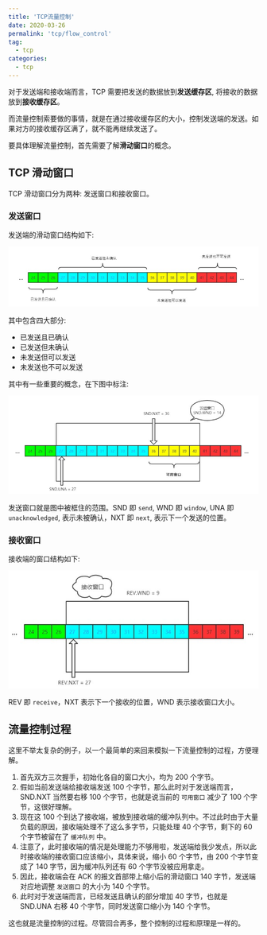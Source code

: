 ```yaml
---
title: 'TCP流量控制'
date: 2020-03-26
permalink: 'tcp/flow_control'
tag:
  - tcp
categories:
  - tcp
---
```


对于发送端和接收端而言，TCP 需要把发送的数据放到**发送缓存区**, 将接收的数据放到**接收缓存区**。

而流量控制索要做的事情，就是在通过接收缓存区的大小，控制发送端的发送。如果对方的接收缓存区满了，就不能再继续发送了。

要具体理解流量控制，首先需要了解**滑动窗口**的概念。

## TCP 滑动窗口

TCP 滑动窗口分为两种: 发送窗口和接收窗口。

### 发送窗口

发送端的滑动窗口结构如下:

![滑动窗口1](./images/slide_window_1.jpg)

其中包含四大部分:

- 已发送且已确认
- 已发送但未确认
- 未发送但可以发送
- 未发送也不可以发送

其中有一些重要的概念，在下图中标注:

![滑动窗口2](./images/slide_window_2.jpg)

发送窗口就是图中被框住的范围。SND 即 `send`, WND 即 `window`, UNA 即 `unacknowledged`, 表示未被确认，NXT 即 `next`, 表示下一个发送的位置。

### 接收窗口

接收端的窗口结构如下:

![滑动窗口3](./images/slide_window_3.jpg)

REV 即 `receive`，NXT 表示下一个接收的位置，WND 表示接收窗口大小。

## 流量控制过程

这里不举太复杂的例子，以一个最简单的来回来模拟一下流量控制的过程，方便理解。

1. 首先双方三次握手，初始化各自的窗口大小，均为 200 个字节。
2. 假如当前发送端给接收端发送 100 个字节，那么此时对于发送端而言，SND.NXT 当然要右移 100 个字节，也就是说当前的 `可用窗口` 减少了 100 个字节，这很好理解。
3. 现在这 100 个到达了接收端，被放到接收端的缓冲队列中。不过此时由于大量负载的原因，接收端处理不了这么多字节，只能处理 40 个字节，剩下的 60 个字节被留在了 `缓冲队列` 中。
4. 注意了，此时接收端的情况是处理能力不够用啦，发送端给我少发点，所以此时接收端的接收窗口应该缩小，具体来说，缩小 60 个字节，由 200 个字节变成了 140 字节，因为缓冲队列还有 60 个字节没被应用拿走。
5. 因此，接收端会在 ACK 的报文首部带上缩小后的滑动窗口 140 字节，发送端对应地调整 `发送窗口` 的大小为 140 个字节。
6. 此时对于发送端而言，已经发送且确认的部分增加 40 字节，也就是 SND.UNA 右移 40 个字节，同时发送窗口缩小为 140 个字节。

这也就是流量控制的过程。尽管回合再多，整个控制的过程和原理是一样的。
